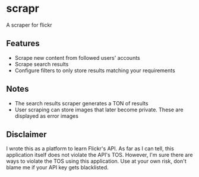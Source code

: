 # scrapr
A scraper for flickr

## Features ##
- Scrape new content from followed users' accounts
- Scrape search results
- Configure filters to only store results matching your requirements

## Notes ##
- The search results scraper generates a TON of results 
- User scraping can store images that later become private. These are displayed as error images

## Disclaimer ##
I wrote this as a platform to learn Flickr's API. As far as I can tell, this application itself does not violate the API's TOS. However, I'm sure there are ways to violate the TOS using this application. Use at your own risk, don't blame me if your API key gets blacklisted. 